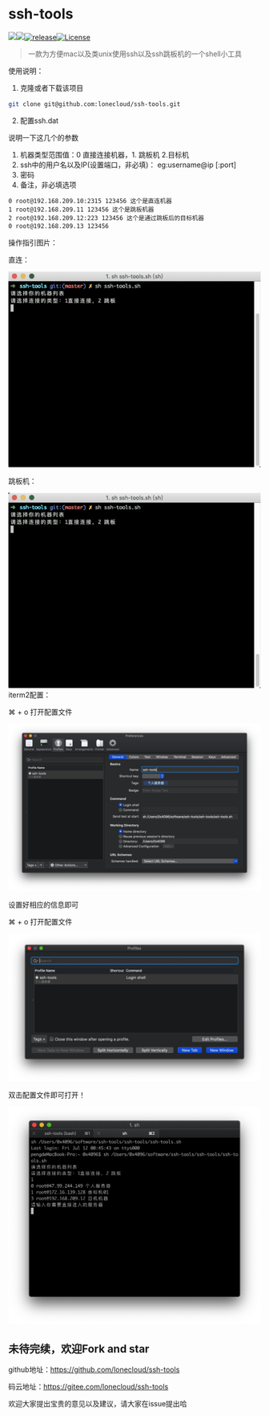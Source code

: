 # ssh-tools

![](https://img.shields.io/badge/lanauage-%E4%B8%AD%E6%96%87-brightgreen.svg)[![](https://img.shields.io/badge/platform-linux/MacOS-brightgreen.svg)]()[![release](https://img.shields.io/badge/release-v0.1-orange.svg)](<https://github.com/lonecloud/ssh-tools/releases>)[![License](https://img.shields.io/badge/license-Apache%202-4EB1BA.svg)](https://www.apache.org/licenses/LICENSE-2.0.html)

> 一款为方便mac以及类unix使用ssh以及ssh跳板机的一个shell小工具

使用说明：

1. 克隆或者下载该项目

```bash
git clone git@github.com:lonecloud/ssh-tools.git
```

2. 配置ssh.dat

说明一下这几个的参数

1. 机器类型范围值：0 直接连接机器，1. 跳板机  2.目标机
2. ssh中的用户名以及IP(设置端口，非必填)： eg:username@ip [:port]
3. 密码
4. 备注，非必填选项

```bash
0 root@192.168.209.10:2315 123456 这个是直连机器
1 root@192.168.209.11 123456 这个是跳板机器
2 root@192.168.209.12:223 123456 这个是通过跳板后的目标机器
0 root@192.168.209.13 123456
```

操作指引图片：

直连：

![直连操作](images/1541678825141.gif)

跳板机：

![跳板机](images/1541679098732.gif)
iterm2配置：

⌘ + o 打开配置文件

![iterm2](images/Xnip2019-07-12_00-47-14.jpg)

设置好相应的信息即可

⌘ + o 打开配置文件

![iterm2](images/Xnip2019-07-12_00-53-08.jpg)

双击配置文件即可打开！

![iterm2](images/Xnip2019-07-12_00-55-00.jpg)




## 未待完续，欢迎Fork and star

github地址：https://github.com/lonecloud/ssh-tools

码云地址：https://gitee.com/lonecloud/ssh-tools



欢迎大家提出宝贵的意见以及建议，请大家在issue提出哈